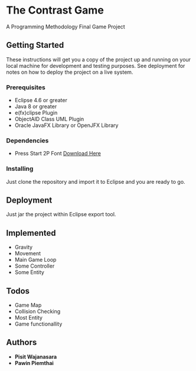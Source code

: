 # The Contrast Game

A Programming Methodology Final Game Project

## Getting Started

These instructions will get you a copy of the project up and running on your local machine for development and testing purposes. See deployment for notes on how to deploy the project on a live system.

### Prerequisites

* Eclipse 4.6 or greater
* Java 8 or greater
* e(fx)clipse Plugin
* ObjectAID Class UML Plugin
* Oracle JavaFX Library or OpenJFX Library

### Dependencies

* Press Start 2P Font [Download Here](http://www.fontspace.com/codeman38/press-start-2p)

### Installing

Just clone the repository and import it to Eclipse and you are ready to go.

## Deployment

Just jar the project within Eclipse export tool.

## Implemented
* Gravity
* Movement
* Main Game Loop
* Some Controller
* Some Entity

## Todos

* Game Map
* Collision Checking
* Most Entity
* Game functionallity

## Authors

* **Pisit Wajanasara**
* **Pawin Piemthai**
